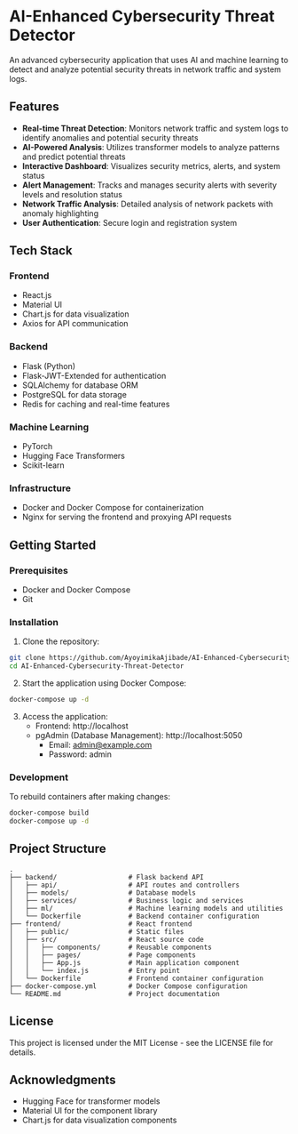 # AI-Enhanced Cybersecurity Threat Detector

An advanced cybersecurity application that uses AI and machine learning to detect and analyze potential security threats in network traffic and system logs.

## Features

- **Real-time Threat Detection**: Monitors network traffic and system logs to identify anomalies and potential security threats
- **AI-Powered Analysis**: Utilizes transformer models to analyze patterns and predict potential threats
- **Interactive Dashboard**: Visualizes security metrics, alerts, and system status
- **Alert Management**: Tracks and manages security alerts with severity levels and resolution status
- **Network Traffic Analysis**: Detailed analysis of network packets with anomaly highlighting
- **User Authentication**: Secure login and registration system

## Tech Stack

### Frontend
- React.js
- Material UI
- Chart.js for data visualization
- Axios for API communication

### Backend
- Flask (Python)
- Flask-JWT-Extended for authentication
- SQLAlchemy for database ORM
- PostgreSQL for data storage
- Redis for caching and real-time features

### Machine Learning
- PyTorch
- Hugging Face Transformers
- Scikit-learn

### Infrastructure
- Docker and Docker Compose for containerization
- Nginx for serving the frontend and proxying API requests

## Getting Started

### Prerequisites
- Docker and Docker Compose
- Git

### Installation

1. Clone the repository:
```bash
git clone https://github.com/AyoyimikaAjibade/AI-Enhanced-Cybersecurity-Threat-Detector.git
cd AI-Enhanced-Cybersecurity-Threat-Detector
```

2. Start the application using Docker Compose:
```bash
docker-compose up -d
```

3. Access the application:
   - Frontend: http://localhost
   - pgAdmin (Database Management): http://localhost:5050
     - Email: admin@example.com
     - Password: admin

### Development

To rebuild containers after making changes:
```bash
docker-compose build
docker-compose up -d
```

## Project Structure

```
.
├── backend/                  # Flask backend API
│   ├── api/                  # API routes and controllers
│   ├── models/               # Database models
│   ├── services/             # Business logic and services
│   ├── ml/                   # Machine learning models and utilities
│   └── Dockerfile            # Backend container configuration
├── frontend/                 # React frontend
│   ├── public/               # Static files
│   ├── src/                  # React source code
│   │   ├── components/       # Reusable components
│   │   ├── pages/            # Page components
│   │   ├── App.js            # Main application component
│   │   └── index.js          # Entry point
│   └── Dockerfile            # Frontend container configuration
├── docker-compose.yml        # Docker Compose configuration
└── README.md                 # Project documentation
```

## License

This project is licensed under the MIT License - see the LICENSE file for details.

## Acknowledgments

- Hugging Face for transformer models
- Material UI for the component library
- Chart.js for data visualization components